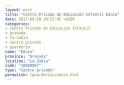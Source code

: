 ```yaml
---
layout: post
title: "Centro Privado de Educación Infantil Educo"
date: 2017-09-20 20:57:05 +0200
categories:
- Centro Privado de Educación Infantil
- granada
- la-zubia
- Centro privado
- guarderia
name: "Educo"
province: "Granada"
location: "La Zubia"
code: "18009067"
type: "Centro privado"
permalink: /guarderias/educo.html
---
```

